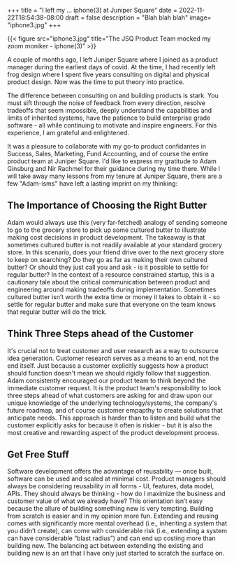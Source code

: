 +++
title = "I left my ... iphone(3) at Juniper Square"
date = 2022-11-22T18:54:38-08:00
draft = false
description = "Blah blah blah"
image= "iphone3.jpg"
+++

{{< figure src="iphone3.jpg" title="The JSQ Product Team mocked my zoom moniker - iphone(3)" >}}

A couple of months ago, I left Juniper Square where I joined as a product manager during the earliest days of covid. At the time, I had recently left frog design where I spent five years consulting on digital and physical product design. Now was the time to put theory into practice.

The difference between consulting on and building products is stark. You must sift through the noise of feedback from every direction, resolve tradeoffs that seem impossible, deeply understand the capabilities and limits of inherited systems, have the patience to build enterprise grade software - all while continuing to motivate and inspire engineers. For this experience, I am grateful and enlightened.  

It was a pleasure to collaborate with my go-to product confidantes in Success, Sales, Marketing, Fund Accounting, and of course the entire product team at Juniper Square. I'd like to express my gratitude to Adam Ginsburg and Nir Rachmel for their guidance during my time there. While I will take away many lessons from my tenure at Juniper Square, there are a few "Adam-isms" have left a lasting imprint on my thinking:

## The Importance of Choosing the Right Butter 

Adam would always use this (very far-fetched) analogy of sending someone to go to the grocery store to pick up some cultured butter to illustrate making cost decisions in product development. The takeaway is that sometimes cultured butter is not readily available at your standard grocery store. In this scenario, does your friend drive over to the next grocery store to keep on searching? Do they go as far as making their own cultured butter? Or should they just call you and ask - is it possible to settle for regular butter? In the context of a resource constrained startup, this is a cautionary tale about the critical communication between product and engineering around making tradeoffs during implementation. Sometimes cultured butter isn’t worth the extra time or money it takes to obtain it - so settle for regular butter and make sure that everyone on the team knows that regular butter will do the trick.

## Think Three Steps ahead of the Customer

It's crucial not to treat customer and user research as a way to outsource idea generation. Customer research serves as a means to an end, not the end itself. Just because a customer explicitly suggests how a product should function doesn't mean we should rigidly follow that suggestion. Adam consistently encouraged our product team to think beyond the immediate customer request. It is the product team's responsibility to look three steps ahead of what customers are asking for and draw upon our unique knowledge of the underlying technology/systems, the company's future roadmap, and of course customer empapthy to create solutions that anticipate needs. This approach is harder than to listen and build what the customer explicitly asks for because it often is riskier - but it is also the most creative and rewarding aspect of the product development process. 

## Get Free Stuff

Software development offers the advantage of reusability — once built, software can be used and scaled at minimal cost. Product managers should always be considering reusability in all forms - UI, features, data model, APIs. They should always be thinking - how do I maximize the business and customer value of what we already have? This orientation isn’t easy because the allure of building something new is very tempting. Building from scratch is easier and in my opinion more fun. Extending and reusing comes with significantly more mental overhead (i.e., inheriting a system that you didn’t create), can come with considerable risk (i.e., extending a system can have considerable “blast radius”) and can end up costing more than building new. The balancing act between extending the existing and building new is an art that I have only just started to scratch the surface on.
